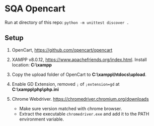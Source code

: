 # SQA Opencart

Run at directory of this repo: `python -m unittest discover .`

## Setup

1. OpenCart, <https://github.com/opencart/opencart>

2. XAMPP v8.0.12, <https://www.apachefriends.org/index.html>. Install location:
   **C:\xampp**

3. Copy the upload folder of OpenCart to **C:\xampp\htdocs\upload**.

4. Enable GD Extension, removed `;` of `;extension=gd` at  **C:\xampp\php\php.ini**

5. Chrome Webdriver. <https://chromedriver.chromium.org/downloads>  
   - Make sure version matched with chrome browser.
   - Extract the executable `chromedriver.exe` and add it to the PATH environment variable.